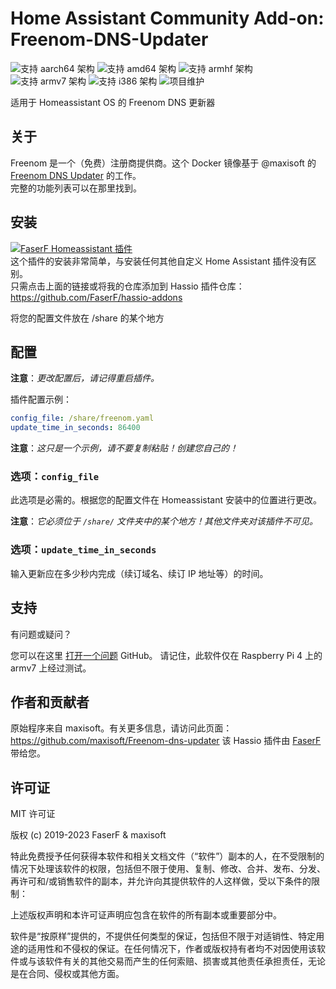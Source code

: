 # Home Assistant Community Add-on: Freenom-DNS-Updater
![支持 aarch64 架构][aarch64-shield] ![支持 amd64 架构][amd64-shield] ![支持 armhf 架构][armhf-shield] ![支持 armv7 架构][armv7-shield] ![支持 i386 架构][i386-shield]
![项目维护][maintenance-shield]

适用于 Homeassistant OS 的 Freenom DNS 更新器

## 关于

Freenom 是一个（免费）注册商提供商。这个 Docker 镜像基于 @maxisoft 的 [Freenom DNS Updater](https://github.com/maxisoft/Freenom-dns-updater) 的工作。<br />
完整的功能列表可以在那里找到。

## 安装

[![FaserF Homeassistant 插件](https://my.home-assistant.io/badges/supervisor_add_addon_repository.svg)](https://my.home-assistant.io/redirect/supervisor_add_addon_repository/?repository_url=https%3A%2F%2Fgithub.com%2FFaserF%2Fhassio-addons)
<br />
这个插件的安装非常简单，与安装任何其他自定义 Home Assistant 插件没有区别。<br />
只需点击上面的链接或将我的仓库添加到 Hassio 插件仓库： <https://github.com/FaserF/hassio-addons>

将您的配置文件放在 /share 的某个地方<br />

## 配置

**注意**：_更改配置后，请记得重启插件。_

插件配置示例：

```yaml
config_file: /share/freenom.yaml
update_time_in_seconds: 86400
```

**注意**：_这只是一个示例，请不要复制粘贴！创建您自己的！_

### 选项：`config_file`

此选项是必需的。根据您的配置文件在 Homeassistant 安装中的位置进行更改。

**注意**：_它必须位于 `/share/` 文件夹中的某个地方！其他文件夹对该插件不可见。_

### 选项：`update_time_in_seconds`

输入更新应在多少秒内完成（续订域名、续订 IP 地址等）的时间。

## 支持

有问题或疑问？

您可以在这里 [打开一个问题][issue] GitHub。
请记住，此软件仅在 Raspberry Pi 4 上的 armv7 上经过测试。

## 作者和贡献者

原始程序来自 maxisoft。有关更多信息，请访问此页面： <https://github.com/maxisoft/Freenom-dns-updater>
该 Hassio 插件由 [FaserF] 带给您。

## 许可证

MIT 许可证

版权 (c) 2019-2023 FaserF & maxisoft

特此免费授予任何获得本软件和相关文档文件（“软件”）副本的人，在不受限制的情况下处理该软件的权限，包括但不限于使用、复制、修改、合并、发布、分发、再许可和/或销售软件的副本，并允许向其提供软件的人这样做，受以下条件的限制：

上述版权声明和本许可证声明应包含在软件的所有副本或重要部分中。

软件是“按原样”提供的，不提供任何类型的保证，包括但不限于对适销性、特定用途的适用性和不侵权的保证。在任何情况下，作者或版权持有者均不对因使用该软件或与该软件有关的其他交易而产生的任何索赔、损害或其他责任承担责任，无论是在合同、侵权或其他方面。

[maintenance-shield]: https://img.shields.io/maintenance/yes/2023.svg
[aarch64-shield]: https://img.shields.io/badge/aarch64-yes-green.svg
[amd64-shield]: https://img.shields.io/badge/amd64-yes-green.svg
[armhf-shield]: https://img.shields.io/badge/armhf-yes-green.svg
[armv7-shield]: https://img.shields.io/badge/armv7-yes-green.svg
[i386-shield]: https://img.shields.io/badge/i386-yes-green.svg
[FaserF]: https://github.com/FaserF/
[issue]: https://github.com/FaserF/hassio-addons/issues